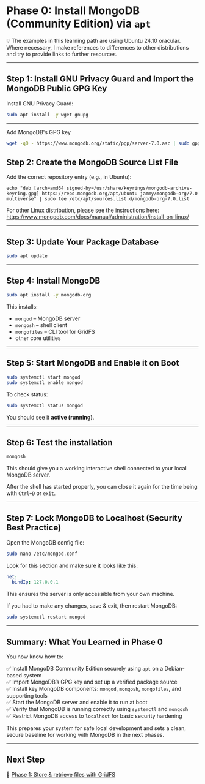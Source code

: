 # Phase 0: Install MongoDB (Community Edition) via `apt`

💡 The examples in this learning path are using Ubuntu 24.10 oracular. Where necessary, I make references to differences to other distributions and try to provide links to further resources.

---

## Step 1: Install GNU Privacy Guard and Import the MongoDB Public GPG Key

Install GNU Privacy Guard:
```bash
sudo apt install -y wget gnupg
```
---

Add MongoDB's GPG key
```bash
wget -qO - https://www.mongodb.org/static/pgp/server-7.0.asc | sudo gpg --dearmor -o /usr/share/keyrings/mongodb-archive-keyring.gpg
```

## Step 2: Create the MongoDB Source List File

Add the correct repository entry (e.g., in Ubuntu):
```
echo "deb [arch=amd64 signed-by=/usr/share/keyrings/mongodb-archive-keyring.gpg] https://repo.mongodb.org/apt/ubuntu jammy/mongodb-org/7.0 multiverse" | sudo tee /etc/apt/sources.list.d/mongodb-org-7.0.list
```

For other Linux distribution, please see the instructions here: https://www.mongodb.com/docs/manual/administration/install-on-linux/

---

## Step 3: Update Your Package Database

```bash
sudo apt update
```

---

## Step 4: Install MongoDB

```bash
sudo apt install -y mongodb-org
```

This installs:

* `mongod` – MongoDB server
* `mongosh` – shell client
* `mongofiles` – CLI tool for GridFS
* other core utilities

---

## Step 5: Start MongoDB and Enable it on Boot

```bash
sudo systemctl start mongod
sudo systemctl enable mongod
```

To check status:

```bash
sudo systemctl status mongod
```

You should see it **active (running)**.

---

## Step 6: Test the installation

```bash
mongosh
```

This should give you a working interactive shell connected to your local MongoDB server.

After the shell has started properly, you can close it again for the time being with `Ctrl+D` or `exit`.

---

## Step 7: Lock MongoDB to Localhost (Security Best Practice)

Open the MongoDB config file:

```bash
sudo nano /etc/mongod.conf
```

Look for this section and make sure it looks like this:

```yaml
net:
  bindIp: 127.0.0.1
```

This ensures the server is only accessible from your own machine.

If you had to make any changes, save & exit, then restart MongoDB:

```bash
sudo systemctl restart mongod
```

---

## Summary: What You Learned in Phase 0

You now know how to:

✅ Install MongoDB Community Edition securely using `apt` on a Debian-based system<br>
✅ Import MongoDB’s GPG key and set up a verified package source<br>
✅ Install key MongoDB components: `mongod`, `mongosh`, `mongofiles`, and supporting tools<br>
✅ Start the MongoDB server and enable it to run at boot<br>
✅ Verify that MongoDB is running correctly using `systemctl` and `mongosh`<br>
✅ Restrict MongoDB access to `localhost` for basic security hardening

This prepares your system for safe local development and sets a clean, secure baseline for working with MongoDB in the next phases.

---

## Next Step

🚀 [Phase 1: Store & retrieve files with GridFS](https://github.com/tims-computer-academy/mongodb/blob/main/phase1.md)
